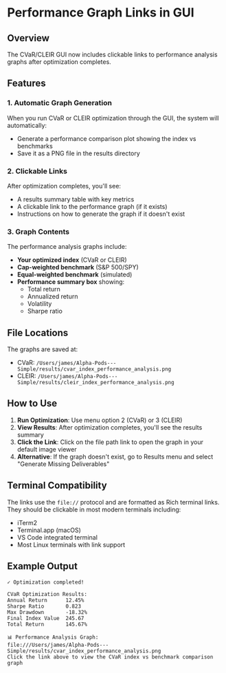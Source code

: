 # Performance Graph Links in GUI

## Overview
The CVaR/CLEIR GUI now includes clickable links to performance analysis graphs after optimization completes.

## Features

### 1. Automatic Graph Generation
When you run CVaR or CLEIR optimization through the GUI, the system will automatically:
- Generate a performance comparison plot showing the index vs benchmarks
- Save it as a PNG file in the results directory

### 2. Clickable Links
After optimization completes, you'll see:
- A results summary table with key metrics
- A clickable link to the performance graph (if it exists)
- Instructions on how to generate the graph if it doesn't exist

### 3. Graph Contents
The performance analysis graphs include:
- **Your optimized index** (CVaR or CLEIR)
- **Cap-weighted benchmark** (S&P 500/SPY)
- **Equal-weighted benchmark** (simulated)
- **Performance summary box** showing:
  - Total return
  - Annualized return
  - Volatility
  - Sharpe ratio

## File Locations
The graphs are saved at:
- CVaR: `/Users/james/Alpha-Pods---Simple/results/cvar_index_performance_analysis.png`
- CLEIR: `/Users/james/Alpha-Pods---Simple/results/cleir_index_performance_analysis.png`

## How to Use

1. **Run Optimization**: Use menu option 2 (CVaR) or 3 (CLEIR)
2. **View Results**: After optimization completes, you'll see the results summary
3. **Click the Link**: Click on the file path link to open the graph in your default image viewer
4. **Alternative**: If the graph doesn't exist, go to Results menu and select "Generate Missing Deliverables"

## Terminal Compatibility
The links use the `file://` protocol and are formatted as Rich terminal links. They should be clickable in most modern terminals including:
- iTerm2
- Terminal.app (macOS)
- VS Code integrated terminal
- Most Linux terminals with link support

## Example Output
```
✓ Optimization completed!

CVaR Optimization Results:
Annual Return      12.45%
Sharpe Ratio       0.823
Max Drawdown       -18.32%
Final Index Value  245.67
Total Return       145.67%

📊 Performance Analysis Graph:
file:///Users/james/Alpha-Pods---Simple/results/cvar_index_performance_analysis.png
Click the link above to view the CVaR index vs benchmark comparison graph
``` 